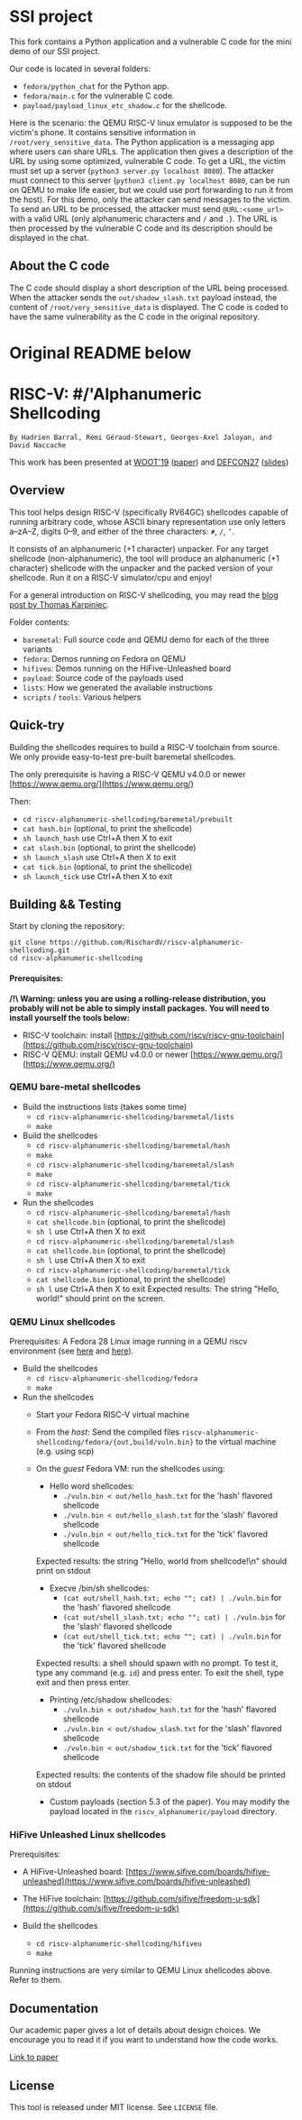 # SSI project

This fork contains a Python application and a vulnerable C code for the mini demo of our SSI project.

Our code is located in several folders:
- `fedora/python_chat` for the Python app.
- `fedora/main.c` for the vulnerable C code.
- `payload/payload_linux_etc_shadow.c` for the shellcode.

Here is the scenario: the QEMU RISC-V linux emulator is supposed to be the victim's phone. It contains sensitive information in `/root/very_sensitive_data`. The Python application is a messaging app where users can share URLs. The application then gives a description of the URL by using some optimized, vulnerable C code. To get a URL, the victim must set up a server (`python3 server.py localhost 8080`). The attacker must connect to this server (`python3 client.py localhost 8080`, can be run on QEMU to make life easier, but we could use port forwarding to run it from the host). For this demo, only the attacker can send messages to the victim. To send an URL to be processed, the attacker must send `@URL:<some_url>` with a valid URL (only alphanumeric characters and `/` and `.`). The URL is then processed by the vulnerable C code and its description should be displayed in the chat.

## About the C code

The C code should display a short description of the URL being processed. When the attacker sends the `out/shadow_slash.txt` payload instead, the content of `/root/very_sensitive_data` is displayed. The C code is coded to have the same vulnerability as the C code in the original repository.

# Original README below

# RISC-V: #/'Alphanumeric Shellcoding

```
By Hаdrien Ваrrаl, Rémi Géraud-Stewart, Georges-Axel Jaloyan, and David Naccache
```

This work has been presented at
 [WOOT'19](https://www.usenix.org/conference/woot19/) ([paper](https://www.usenix.org/conference/woot19/presentation/barral))
 and [DEFCON27](https://www.defcon.org/html/defcon-27/dc-27-index.html) ([slides](https://xn--fda.fr/riscv-alphanumeric-shellcoding/defcon27_riscv-alphanumeric-shellcoding.pdf))

## Overview

This tool helps design RISC-V (specifically RV64GC) shellcodes capable of running arbitrary code, whose ASCII binary representation
use only letters a–zA–Z, digits 0–9, and either of the three characters: `#`, `/`, `’`.

It consists of an alphanumeric (+1 character) unpacker. For any target shellcode (non-alphanumeric),
the tool will produce an alphanumeric (+1 character) shellcode with the unpacker and the packed version of your shellcode.
Run it on a RISC-V simulator/cpu and enjoy!

For a general introduction on RISC-V shellcoding, you may read the [blog post by Thomas Karpiniec](https://thomask.sdf.org/blog/2018/08/25/basic-shellcode-in-riscv-linux.html).

Folder contents:
- `baremetal`: Full source code and QEMU demo for each of the three variants
- `fedora`: Demos running on Fedora on QEMU
- `hifiveu`: Demos running on the HiFive-Unleashed board
- `payload`: Source code of the payloads used
- `lists`: How we generated the available instructions
- `scripts` / `tools`: Various helpers

## Quick-try

Building the shellcodes requires to build a RISC-V toolchain from source.
We only provide easy-to-test pre-built baremetal shellcodes.

The only prerequisite is having a RISC-V QEMU v4.0.0 or newer [https://www.qemu.org/](https://www.qemu.org/)

Then:
  - `cd riscv-alphanumeric-shellcoding/baremetal/prebuilt`
  - `cat hash.bin` (optional, to print the shellcode)
  - `sh launch_hash`   use Ctrl+A then X to exit
  - `cat slash.bin` (optional, to print the shellcode)
  - `sh launch_slash`   use Ctrl+A then X to exit
  - `cat tick.bin` (optional, to print the shellcode)
  - `sh launch_tick`   use Ctrl+A then X to exit

## Building && Testing

Start by cloning the repository:
```
git clone https://github.com/RischardV/riscv-alphanumeric-shellcoding.git
cd riscv-alphanumeric-shellcoding
```

#### Prerequisites:

__/!\ Warning: unless you are using a rolling-release distribution, you probably will not be able to simply install packages.
   You will need to install yourself the tools below:__
- RISC-V toolchain: install [https://github.com/riscv/riscv-gnu-toolchain](https://github.com/riscv/riscv-gnu-toolchain)
- RISC-V QEMU: install QEMU v4.0.0 or newer [https://www.qemu.org/](https://www.qemu.org/)

### QEMU bare-metal shellcodes

- Build the instructions lists (takes some time)
  - `cd riscv-alphanumeric-shellcoding/baremetal/lists`
  - `make`
- Build the shellcodes
  - `cd riscv-alphanumeric-shellcoding/baremetal/hash`
  - `make`
  - `cd riscv-alphanumeric-shellcoding/baremetal/slash`
  - `make`
  - `cd riscv-alphanumeric-shellcoding/baremetal/tick`
  - `make`
- Run the shellcodes
  - `cd riscv-alphanumeric-shellcoding/baremetal/hash`
  - `cat shellcode.bin` (optional, to print the shellcode)
  - `sh l`   use Ctrl+A then X to exit
  - `cd riscv-alphanumeric-shellcoding/baremetal/slash`
  - `cat shellcode.bin` (optional, to print the shellcode)
  - `sh l`   use Ctrl+A then X to exit
  - `cd riscv-alphanumeric-shellcoding/baremetal/tick`
  - `cat shellcode.bin` (optional, to print the shellcode)
  - `sh l`   use Ctrl+A then X to exit
Expected results:
  The string "Hello, world!" should print on the screen.

### QEMU Linux shellcodes

Prerequisites: A Fedora 28 Linux image running in a QEMU riscv environment (see [here](https://fedorapeople.org/groups/risc-v/disk-images/) and
  [here](https://wiki.qemu.org/Documentation/Platforms/RISCV#Booting_64-bit_Fedora)).

- Build the shellcodes
  - `cd riscv-alphanumeric-shellcoding/fedora`
  - `make`
- Run the shellcodes
  - Start your Fedora RISC-V virtual machine
  - From the *host*: Send the compiled files `riscv-alphanumeric-shellcoding/fedora/{out,build/vuln.bin}` to the virtual machine (e.g. using scp)
  - On the *guest* Fedora VM: run the shellcodes using:
    * Hello word shellcodes:
        - `./vuln.bin < out/hello_hash.txt` for the 'hash' flavored shellcode
        - `./vuln.bin < out/hello_slash.txt` for the 'slash' flavored shellcode
        - `./vuln.bin < out/hello_tick.txt` for the 'tick' flavored shellcode

	Expected results:
          the string "Hello, world from shellcode!\n" should print on stdout

    * Execve /bin/sh shellcodes:
        - `(cat out/shell_hash.txt; echo ""; cat) | ./vuln.bin` for the 'hash' flavored shellcode
        - `(cat out/shell_slash.txt; echo ""; cat) | ./vuln.bin` for the 'slash' flavored shellcode
        - `(cat out/shell_tick.txt; echo ""; cat) | ./vuln.bin` for the 'tick' flavored shellcode

	Expected results:
          a shell should spawn with no prompt. To test it, type any command (e.g. `id`) and press enter. To exit the shell, type exit and then press enter.

    * Printing /etc/shadow shellcodes:
        - `./vuln.bin < out/shadow_hash.txt` for the 'hash' flavored shellcode
        - `./vuln.bin < out/shadow_slash.txt` for the 'slash' flavored shellcode
        - `./vuln.bin < out/shadow_tick.txt` for the 'tick' flavored shellcode

	Expected results:
	  the contents of the shadow file should be printed on stdout

    * Custom payloads (section 5.3 of the paper). You may modify the payload located in the `riscv_alphanumeric/payload` directory.

### HiFive Unleashed Linux shellcodes

Prerequisites:
 - A HiFive-Unleashed board: [https://www.sifive.com/boards/hifive-unleashed](https://www.sifive.com/boards/hifive-unleashed)
 - The HiFive toolchain: [https://github.com/sifive/freedom-u-sdk](https://github.com/sifive/freedom-u-sdk)

- Build the shellcodes
  - `cd riscv-alphanumeric-shellcoding/hifiveu`
  - `make`

Running instructions are very similar to QEMU Linux shellcodes above. Refer to them.

## Documentation

Our academic paper gives a lot of details about design choices.
We encourage you to read it if you want to understand how the code works.

[Link to paper](https://xn--fda.fr/riscv-alphanumeric-shellcoding/preprint_riscv-alphanumeric-shellcoding.pdf)

## License

This tool is released under MIT license. See `LICENSE` file.
